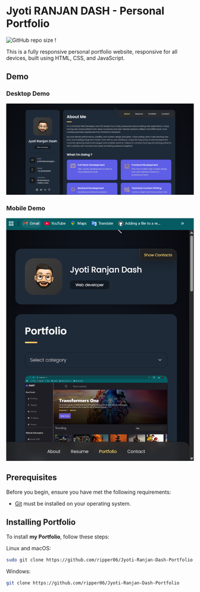 # Jyoti RANJAN DASH - Personal Portfolio

![GitHub repo size](https://img.shields.io/github/repo-size/ripper06/Jyoti-Ranjan-Dash-Portfolio)
!

This is a fully responsive personal portfolio website, responsive for all devices, built using HTML, CSS, and JavaScript.

## Demo

### Desktop Demo

![vCard Desktop Demo](./assets/images/portfolio-img.png "Desktop Demo")

### Mobile Demo

![vCard Mobile Demo](./assets/images/mobile-portfolio.png "Mobile Demo")

## Prerequisites

Before you begin, ensure you have met the following requirements:

* [Git](https://git-scm.com/downloads "Download Git") must be installed on your operating system.

## Installing Portfolio

To install **my Portfolio**, follow these steps:

Linux and macOS:

```bash
sudo git clone https://github.com/ripper06/Jyoti-Ranjan-Dash-Portfolio
```

Windows:

```bash
git clone https://github.com/ripper06/Jyoti-Ranjan-Dash-Portfolio
```
